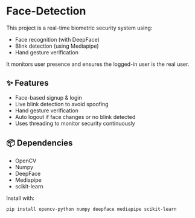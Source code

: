 # Face-Detection

This project is a real-time biometric security system using:
- Face recognition (with DeepFace)
- Blink detection (using Mediapipe)
- Hand gesture verification

It monitors user presence and ensures the logged-in user is the real user.

## ✨ Features
- Face-based signup & login
- Live blink detection to avoid spoofing
- Hand gesture verification
- Auto logout if face changes or no blink detected
- Uses threading to monitor security continuously

## 📦 Dependencies
- OpenCV
- Numpy
- DeepFace
- Mediapipe
- scikit-learn

Install with:
```bash
pip install opencv-python numpy deepface mediapipe scikit-learn
